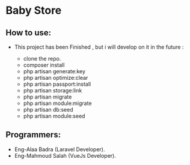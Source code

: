 # Baby Store



## How to use:

- This project has been Finished , but i will develop on it in the future :

  - clone the repo.
  - composer install
  - php artisan generate:key
  - php artisan optimize:clear
  - php artisan passport:install
  - php artisan storage:link
  - php artisan migrate
  - php artisan module:migrate
  - php artisan db:seed
  - php artisan module:seed

## Programmers:

- Eng-Alaa Badra (Laravel Developer).
- Eng-Mahmoud Salah (VueJs Developer).

